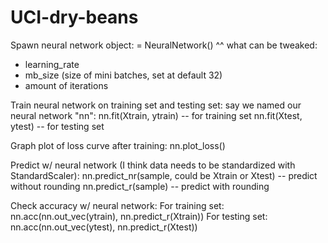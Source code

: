 # UCI-dry-beans

Spawn neural network object:
<name> = NeuralNetwork()
^^ what can be tweaked:
- learning_rate
- mb_size (size of mini batches, set at default 32)
- amount of iterations
  
Train neural network on training set and testing set:
say we named our neural network "nn":
nn.fit(Xtrain, ytrain) -- for training set
nn.fit(Xtest, ytest) -- for testing set
  
Graph plot of loss curve after training:
nn.plot_loss()

Predict w/ neural network (I think data needs to be standardized with StandardScaler):
nn.predict_nr(sample, could be Xtrain or Xtest) -- predict without rounding
nn.predict_r(sample) -- predict with rounding
  
Check accuracy w/ neural network:
For training set:
nn.acc(nn.out_vec(ytrain), nn.predict_r(Xtrain))
For testing set:
nn.acc(nn.out_vec(ytest), nn.predict_r(Xtest))
